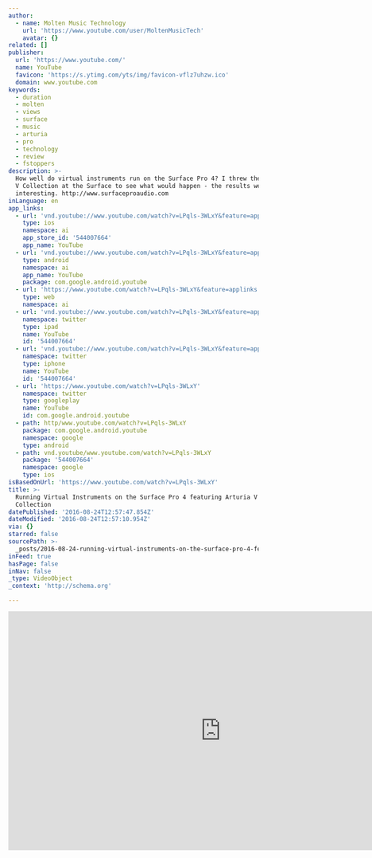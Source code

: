 ```yaml
---
author:
  - name: Molten Music Technology
    url: 'https://www.youtube.com/user/MoltenMusicTech'
    avatar: {}
related: []
publisher:
  url: 'https://www.youtube.com/'
  name: YouTube
  favicon: 'https://s.ytimg.com/yts/img/favicon-vflz7uhzw.ico'
  domain: www.youtube.com
keywords:
  - duration
  - molten
  - views
  - surface
  - music
  - arturia
  - pro
  - technology
  - review
  - fstoppers
description: >-
  How well do virtual instruments run on the Surface Pro 4? I threw the Arturia
  V Collection at the Surface to see what would happen - the results were pretty
  interesting. http://www.surfaceproaudio.com
inLanguage: en
app_links:
  - url: 'vnd.youtube://www.youtube.com/watch?v=LPqls-3WLxY&feature=applinks'
    type: ios
    namespace: ai
    app_store_id: '544007664'
    app_name: YouTube
  - url: 'vnd.youtube://www.youtube.com/watch?v=LPqls-3WLxY&feature=applinks'
    type: android
    namespace: ai
    app_name: YouTube
    package: com.google.android.youtube
  - url: 'https://www.youtube.com/watch?v=LPqls-3WLxY&feature=applinks'
    type: web
    namespace: ai
  - url: 'vnd.youtube://www.youtube.com/watch?v=LPqls-3WLxY&feature=applinks'
    namespace: twitter
    type: ipad
    name: YouTube
    id: '544007664'
  - url: 'vnd.youtube://www.youtube.com/watch?v=LPqls-3WLxY&feature=applinks'
    namespace: twitter
    type: iphone
    name: YouTube
    id: '544007664'
  - url: 'https://www.youtube.com/watch?v=LPqls-3WLxY'
    namespace: twitter
    type: googleplay
    name: YouTube
    id: com.google.android.youtube
  - path: http/www.youtube.com/watch?v=LPqls-3WLxY
    package: com.google.android.youtube
    namespace: google
    type: android
  - path: vnd.youtube/www.youtube.com/watch?v=LPqls-3WLxY
    package: '544007664'
    namespace: google
    type: ios
isBasedOnUrl: 'https://www.youtube.com/watch?v=LPqls-3WLxY'
title: >-
  Running Virtual Instruments on the Surface Pro 4 featuring Arturia V
  Collection
datePublished: '2016-08-24T12:57:47.854Z'
dateModified: '2016-08-24T12:57:10.954Z'
via: {}
starred: false
sourcePath: >-
  _posts/2016-08-24-running-virtual-instruments-on-the-surface-pro-4-featuring-a.md
inFeed: true
hasPage: false
inNav: false
_type: VideoObject
_context: 'http://schema.org'

---
```

<iframe src="https://cdn.embedly.com/widgets/media.html?src=https%3A%2F%2Fwww.youtube.com%2Fembed%2FLPqls-3WLxY%3Ffeature%3Doembed&amp;url=http%3A%2F%2Fwww.youtube.com%2Fwatch%3Fv%3DLPqls-3WLxY&amp;image=https%3A%2F%2Fi.ytimg.com%2Fvi%2FLPqls-3WLxY%2Fhqdefault.jpg&amp;key=b7d04c9b404c499eba89ee7072e1c4f7&amp;type=text%2Fhtml&amp;schema=youtube" width="854" height="480" scrolling="no" frameborder="0" allowfullscreen="" style=""></iframe>